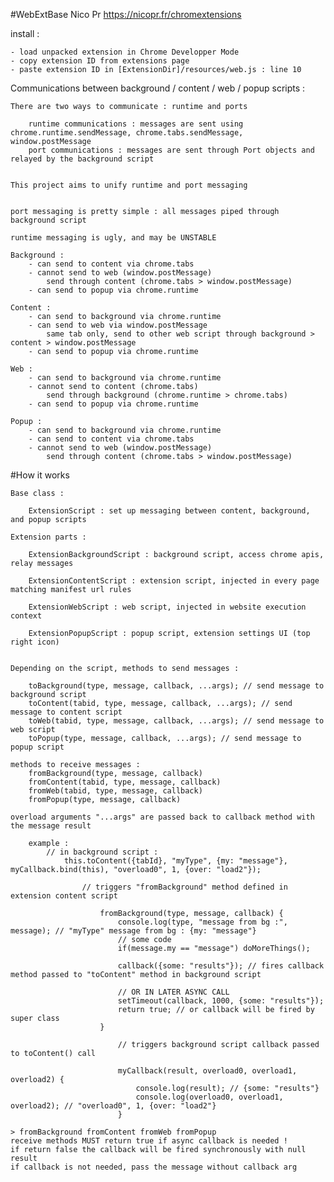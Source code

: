 #WebExtBase
Nico Pr
https://nicopr.fr/chromextensions

install :

	- load unpacked extension in Chrome Developper Mode
	- copy extension ID from extensions page
	- paste extension ID in [ExtensionDir]/resources/web.js : line 10

Communications between background / content / web / popup scripts :
	
	There are two ways to communicate : runtime and ports
	
		runtime communications : messages are sent using chrome.runtime.sendMessage, chrome.tabs.sendMessage, window.postMessage
		port communications : messages are sent through Port objects and relayed by the background script
		
		
	This project aims to unify runtime and port messaging
	
	
	port messaging is pretty simple : all messages piped through background script

	runtime messaging is ugly, and may be UNSTABLE

	Background :
		- can send to content via chrome.tabs
		- cannot send to web (window.postMessage)
			send through content (chrome.tabs > window.postMessage)
		- can send to popup via chrome.runtime

	Content :
		- can send to background via chrome.runtime
		- can send to web via window.postMessage
			same tab only, send to other web script through background > content > window.postMessage
		- can send to popup via chrome.runtime

	Web :
		- can send to background via chrome.runtime
		- cannot send to content (chrome.tabs)
			send through background (chrome.runtime > chrome.tabs)
		- can send to popup via chrome.runtime

	Popup :
		- can send to background via chrome.runtime
		- can send to content via chrome.tabs
		- cannot send to web (window.postMessage)
			send through content (chrome.tabs > window.postMessage)
			
			
#How it works		
			
	Base class :

		ExtensionScript : set up messaging between content, background, and popup scripts
		
	Extension parts :

		ExtensionBackgroundScript : background script, access chrome apis, relay messages

		ExtensionContentScript : extension script, injected in every page matching manifest url rules

		ExtensionWebScript : web script, injected in website execution context

		ExtensionPopupScript : popup script, extension settings UI (top right icon)
	

	Depending on the script, methods to send messages :

		toBackground(type, message, callback, ...args); // send message to background script
		toContent(tabid, type, message, callback, ...args); // send message to content script
		toWeb(tabid, type, message, callback, ...args); // send message to web script
		toPopup(type, message, callback, ...args); // send message to popup script

	methods to receive messages :
		fromBackground(type, message, callback)
		fromContent(tabid, type, message, callback)
		fromWeb(tabid, type, message, callback)
		fromPopup(type, message, callback)

	overload arguments "...args" are passed back to callback method with the message result
	
		example :
			// in background script :
				this.toContent({tabId}, "myType", {my: "message"}, myCallback.bind(this), "overload0", 1, {over: "load2"});

					// triggers "fromBackground" method defined in extension content script
					
						fromBackground(type, message, callback) {
							console.log(type, "message from bg :", message); // "myType" message from bg : {my: "message"}
							// some code
							if(message.my == "message") doMoreThings();

							callback({some: "results"}); // fires callback method passed to "toContent" method in background script

							// OR IN LATER ASYNC CALL
							setTimeout(callback, 1000, {some: "results"}̀);
							return true; // or callback will be fired by super class
						}

							// triggers background script callback passed to toContent() call

							myCallback(result, overload0, overload1, overload2) {
								console.log(result); // {some: "results"}
								console.log(overload0, overload1, overload2); // "overload0", 1, {over: "load2"}
							}
	
	> fromBackground fromContent fromWeb fromPopup
	receive methods MUST return true if async callback is needed !
	if return false the callback will be fired synchronously with null result
	if callback is not needed, pass the message without callback arg
